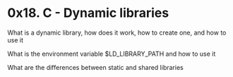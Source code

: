 <h1>0x18. C - Dynamic libraries</h1>
<p>What is a dynamic library, how does it work, how to create one, and how to use it</p>
<p>What is the environment variable $LD_LIBRARY_PATH and how to use it</p>
<p>What are the differences between static and shared libraries</p>
